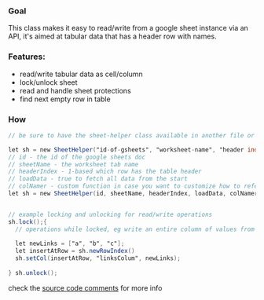 ### Goal
This class makes it easy to read/write from a google sheet instance via an API, it's aimed at tabular data that has a header row with names.

### Features:
* read/write tabular data as cell/column
* lock/unlock sheet
* read and handle sheet protections
* find next empty row in table


### How
```gs
// be sure to have the sheet-helper class available in another file or via addons

let sh = new SheetHelper("id-of-gsheets", "worksheet-name", "header index - starts at 1", "loadData - if true will fetch data", "colNamer in case you want to refer to");
// id - the id of the google sheets doc
// sheetName - the worksheet tab name
// headerIndex - 1-based which row has the table header
// loadData - true to fetch all data from the start
// colNamer - custom function in case you want to customize how to refer to the header names, defaults to identity: (x) => x
let sh = new SheetHelper(id, sheetName, headerIndex, loadData, colNamer);


// example locking and unlocking for read/write operations
sh.lock();{
  // operations while locked, eg write an entire column of values from the next empty row
  
  let newLinks = ["a", "b", "c"];
  let insertAtRow = sh.newRowIndex()
  sh.setCol(insertAtRow, "linksColum", newLinks);
  
} sh.unlock();

```

check the [source code comments](SheetHelper.gs) for more info
